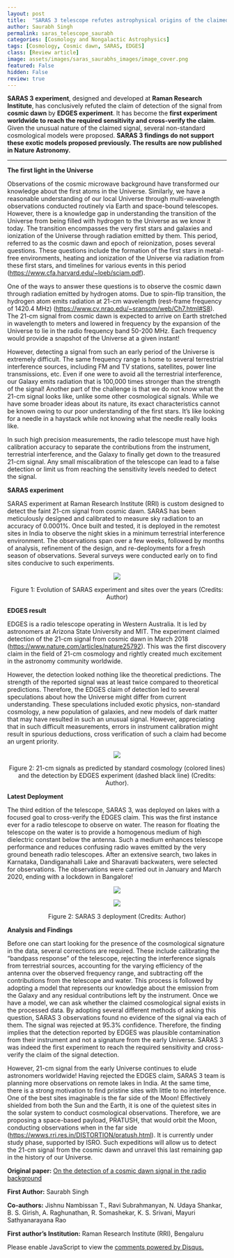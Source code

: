 ```yaml
---
layout: post
title:  "SARAS 3 telescope refutes astrophysical origins of the claimed cosmic dawn signal"
author: Saurabh Singh
permalink: saras_telescope_saurabh
categories: [Cosmology and Nongalactic Astrophysics]
tags: [Cosmology, Cosmic dawn, SARAS, EDGES]
class: [Review article]
image: assets/images/saras_saurabhs_images/image_cover.png
featured: False
hidden: False
review: true
---
```

>
**SARAS 3 experiment**, designed and developed at **Raman Research Institute**, has conclusively refuted the claim of detection of the signal from **cosmic dawn** by **EDGES experiment**. It has become the **first experiment worldwide to reach the required sensitivity and cross-verify the claim**. Given the unusual nature of the claimed signal, several non-standard cosmological models were proposed. **SARAS 3 findings do not support these exotic models proposed previously. The results are now published in Nature Astronomy.**
>
---

**The first light in the Universe**

Observations of the cosmic microwave background have transformed our knowledge about the first atoms in the Universe. Similarly, we have a reasonable understanding of our local Universe through multi-wavelength observations conducted routinely via Earth and space-bound telescopes. However, there is a knowledge gap in understanding the transition of the Universe from being filled with hydrogen to the Universe as we know it today. The transition encompasses the very first stars and galaxies and ionization of the Universe through radiation emitted by them. This period, referred to as the cosmic dawn and epoch of reionization, poses several questions. These questions include the formation of the first stars in metal-free environments, heating and ionization of the Universe via radiation from these first stars, and timelines for various events in this period (<a href="https://www.cfa.harvard.edu/~loeb/sciam.pdf">https://www.cfa.harvard.edu/~loeb/sciam.pdf</a>).

One of the ways to answer these questions is to observe the cosmic dawn through radiation emitted by hydrogen atoms. Due to spin-flip transition, the hydrogen atom emits radiation at 21-cm wavelength (rest-frame frequency of 1420.4 MHz) (<a href="https://www.cv.nrao.edu/~sransom/web/Ch7.html#S8">https://www.cv.nrao.edu/~sransom/web/Ch7.html#S8</a>). The 21-cm signal from cosmic dawn is expected to arrive on Earth stretched in wavelength to meters and lowered in frequency by the expansion of the Universe to lie in the radio frequency band 50-200 MHz. Each frequency would provide a snapshot of the Universe at a given instant!

However, detecting a signal from such an early period of the Universe is extremely difficult. The same frequency range is home to several terrestrial interference sources, including FM and TV stations, satellites, power line transmissions, etc. Even if one were to avoid all the terrestrial interference, our Galaxy emits radiation that is 100,000 times stronger than the strength of the signal! Another part of the challenge is that we do not know what the 21-cm signal looks like, unlike some other cosmological signals. While we have some broader ideas about its nature, its exact characteristics cannot be known owing to our poor understanding of the first stars. It’s like looking for a needle in a haystack while not knowing what the needle really looks like. 

In such high precision measurements, the radio telescope must have high calibration accuracy to separate the contributions from the instrument, terrestrial interference, and the Galaxy to finally get down to the treasured 21-cm signal. Any small miscalibration of the telescope can lead to a false detection or limit us from reaching the sensitivity levels needed to detect the signal. 

**SARAS experiment**

SARAS experiment at Raman Research Institute (RRI) is custom designed to detect the faint 21-cm signal from cosmic dawn. SARAS has been meticulously designed and calibrated to measure sky radiation to an accuracy of 0.0001%. Once built and tested, it is deployed in the remotest sites in India to observe the night skies in a minimum terrestrial interference environment. The observations span over a few weeks, followed by months of analysis, refinement of the design, and re-deployments for a fresh season of observations. Several surveys were conducted early on to find sites conducive to such experiments.

<p align="center">
  <img src="../assets/images/saras_saurabhs_images/image1.png">
</p>

<p align = "center">
Figure 1: Evolution of SARAS experiment and sites over the years (Credits: Author)
</p>

**EDGES result**

EDGES is a radio telescope operating in Western Australia. It is led by astronomers at Arizona State University and MIT. The experiment claimed detection of the 21-cm signal from cosmic dawn in March 2018 (<a href="https://www.nature.com/articles/nature25792">https://www.nature.com/articles/nature25792</a>). This was the first discovery claim in the field of 21-cm cosmology and rightly created much excitement in the astronomy community worldwide. 

However, the detection looked nothing like the theoretical predictions. The strength of the reported signal was at least twice compared to theoretical predictions. Therefore, the EDGES claim of detection led to several speculations about how the Universe might differ from current understanding. These speculations included exotic physics, non-standard cosmology, a new population of galaxies, and new models of dark matter that may have resulted in such an unusual signal. However, appreciating that in such difficult measurements, errors in instrument calibration might result in spurious deductions, cross verification of such a claim had become an urgent priority. 

<p align="center">
  <img src="../assets/images/saras_saurabhs_images/image2.png">
</p>

<p align = "center">
Figure 2: 21-cm signals as predicted by standard cosmology (colored lines) and the detection by EDGES experiment (dashed black line) (Credits: Author).
</p>

**Latest Deployment**

The third edition of the telescope, SARAS 3, was deployed on lakes with a focused goal to cross-verify the EDGES claim. This was the first instance ever for a radio telescope to observe on water. The reason for floating the telescope on the water is to provide a homogenous medium of high dielectric constant below the antenna. Such a medium enhances telescope performance and reduces confusing radio waves emitted by the very ground beneath radio telescopes. After an extensive search, two lakes in Karnataka, Dandiganahalli Lake and Sharavati backwaters, were selected for observations. The observations were carried out in January and March 2020, ending with a lockdown in Bangalore!

<p align="center">
  <img src="../assets/images/saras_saurabhs_images/image3a.png">
</p>

<p align="center">
  <img src="../assets/images/saras_saurabhs_images/image3b.png">
</p>

<p align = "center">
Figure 2: SARAS 3 deployment (Credits: Author)
</p>

**Analysis and Findings**

Before one can start looking for the presence of the cosmological signature in the data, several corrections are required. These include calibrating the “bandpass response” of the telescope, rejecting the interference signals from terrestrial sources, accounting for the varying efficiency of the antenna over the observed frequency range, and subtracting off the contributions from the telescope and water. This process is followed by adopting a model that represents our knowledge about the emission from the Galaxy and any residual contributions left by the instrument. 
Once we have a model, we can ask whether the claimed cosmological signal exists in the processed data. By adopting several different methods of asking this question, SARAS 3 observations found no evidence of the signal via each of them. The signal was rejected at 95.3% confidence. Therefore, the finding implies that the detection reported by EDGES was plausible contamination from their instrument and not a signature from the early Universe. SARAS 3 was indeed the first experiment to reach the required sensitivity and cross-verify the claim of the signal detection. 

However, 21-cm signal from the early Universe continues to elude astronomers worldwide! Having rejected the EDGES claim, SARAS 3 team is planning more observations on remote lakes in India. At the same time, there is a strong motivation to find pristine sites with little to no interference. One of the best sites imaginable is the far side of the Moon! Effectively shielded from both the Sun and the Earth, it is one of the quietest sites in the solar system to conduct cosmological observations. Therefore, we are proposing a space-based payload, PRATUSH, that would orbit the Moon, conducting observations when in the far side 
(<a href="https://wwws.rri.res.in/DISTORTION/pratush.html">https://wwws.rri.res.in/DISTORTION/pratush.html</a>). It is currently under study phase, supported by ISRO. Such expeditions will allow us to detect the 21-cm signal from the cosmic dawn and unravel this last remaining gap in the history of our Universe. 

**Original paper:**
<a href="https://www.nature.com/articles/s41550-022-01610-5" target="_blank">On the detection of a cosmic dawn signal in the radio background</a>

**First Author:** Saurabh Singh

**Co-authors:** Jishnu Nambissan T., Ravi Subrahmanyan, N. Udaya Shankar, B. S. Girish, A. Raghunathan, R. Somashekar, K. S. Srivani, Mayuri Sathyanarayana Rao

**First author’s Institution:** Raman Research Institute (RRI), Bengaluru

<div id="disqus_thread"></div>
<script>
    /**
    *  RECOMMENDED CONFIGURATION VARIABLES: EDIT AND UNCOMMENT THE SECTION BELOW TO INSERT DYNAMIC VALUES FROM YOUR PLATFORM OR CMS.
    *  LEARN WHY DEFINING THESE VARIABLES IS IMPORTANT: https://disqus.com/admin/universalcode/#configuration-variables    */
    /*
    var disqus_config = function () {
    this.page.url = PAGE_URL;  // Replace PAGE_URL with your page's canonical URL variable
    this.page.identifier = PAGE_IDENTIFIER; // Replace PAGE_IDENTIFIER with your page's unique identifier variable
    };
    */
    (function() { // DON'T EDIT BELOW THIS LINE
    var d = document, s = d.createElement('script');
    s.src = 'https://cosmicvarta-in.disqus.com/embed.js';
    s.setAttribute('data-timestamp', +new Date());
    (d.head || d.body).appendChild(s);
    })();
</script>
<noscript>Please enable JavaScript to view the <a href="https://disqus.com/?ref_noscript">comments powered by Disqus.</a></noscript>
